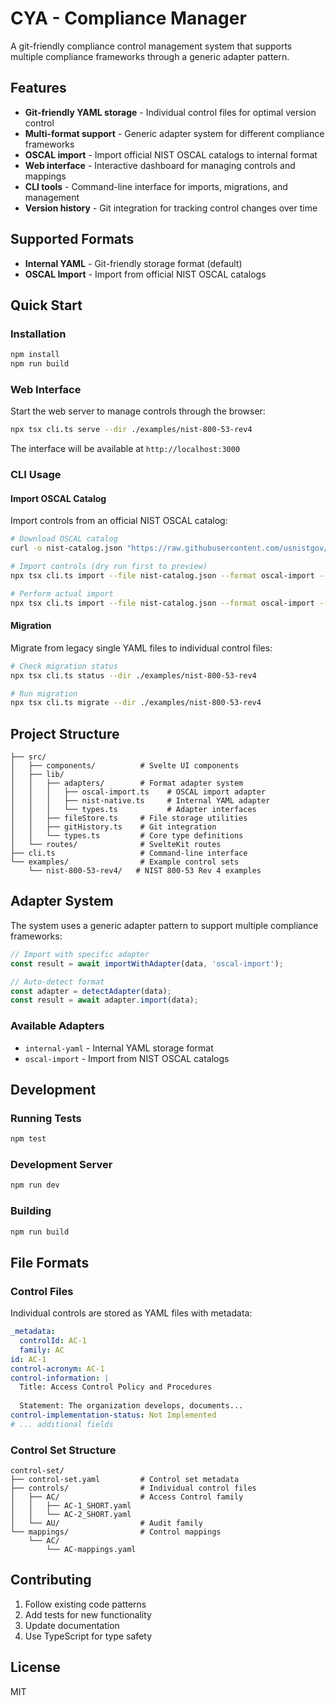 # CYA - Compliance Manager

A git-friendly compliance control management system that supports multiple compliance frameworks through a generic adapter pattern.

## Features

- **Git-friendly YAML storage** - Individual control files for optimal version control
- **Multi-format support** - Generic adapter system for different compliance frameworks
- **OSCAL import** - Import official NIST OSCAL catalogs to internal format
- **Web interface** - Interactive dashboard for managing controls and mappings
- **CLI tools** - Command-line interface for imports, migrations, and management
- **Version history** - Git integration for tracking control changes over time

## Supported Formats

- **Internal YAML** - Git-friendly storage format (default)
- **OSCAL Import** - Import from official NIST OSCAL catalogs

## Quick Start

### Installation

```bash
npm install
npm run build
```

### Web Interface

Start the web server to manage controls through the browser:

```bash
npx tsx cli.ts serve --dir ./examples/nist-800-53-rev4
```

The interface will be available at `http://localhost:3000`

### CLI Usage

#### Import OSCAL Catalog

Import controls from an official NIST OSCAL catalog:

```bash
# Download OSCAL catalog
curl -o nist-catalog.json "https://raw.githubusercontent.com/usnistgov/oscal-content/main/nist.gov/SP800-53/rev4/json/NIST_SP-800-53_rev4_catalog.json"

# Import controls (dry run first to preview)
npx tsx cli.ts import --file nist-catalog.json --format oscal-import --dry-run

# Perform actual import
npx tsx cli.ts import --file nist-catalog.json --format oscal-import --dir ./my-controls
```

#### Migration

Migrate from legacy single YAML files to individual control files:

```bash
# Check migration status
npx tsx cli.ts status --dir ./examples/nist-800-53-rev4

# Run migration
npx tsx cli.ts migrate --dir ./examples/nist-800-53-rev4
```

## Project Structure

```
├── src/
│   ├── components/          # Svelte UI components
│   ├── lib/
│   │   ├── adapters/        # Format adapter system
│   │   │   ├── oscal-import.ts    # OSCAL import adapter
│   │   │   ├── nist-native.ts     # Internal YAML adapter
│   │   │   └── types.ts           # Adapter interfaces
│   │   ├── fileStore.ts     # File storage utilities
│   │   ├── gitHistory.ts    # Git integration
│   │   └── types.ts         # Core type definitions
│   └── routes/              # SvelteKit routes
├── cli.ts                   # Command-line interface
└── examples/                # Example control sets
    └── nist-800-53-rev4/   # NIST 800-53 Rev 4 examples
```

## Adapter System

The system uses a generic adapter pattern to support multiple compliance frameworks:

```typescript
// Import with specific adapter
const result = await importWithAdapter(data, 'oscal-import');

// Auto-detect format
const adapter = detectAdapter(data);
const result = await adapter.import(data);
```

### Available Adapters

- `internal-yaml` - Internal YAML storage format
- `oscal-import` - Import from NIST OSCAL catalogs

## Development

### Running Tests

```bash
npm test
```

### Development Server

```bash
npm run dev
```

### Building

```bash
npm run build
```

## File Formats

### Control Files

Individual controls are stored as YAML files with metadata:

```yaml
_metadata:
  controlId: AC-1
  family: AC
id: AC-1
control-acronym: AC-1
control-information: |
  Title: Access Control Policy and Procedures
  
  Statement: The organization develops, documents...
control-implementation-status: Not Implemented
# ... additional fields
```

### Control Set Structure

```
control-set/
├── control-set.yaml         # Control set metadata
├── controls/                # Individual control files
│   ├── AC/                  # Access Control family
│   │   ├── AC-1_SHORT.yaml
│   │   └── AC-2_SHORT.yaml
│   └── AU/                  # Audit family
└── mappings/                # Control mappings
    └── AC/
        └── AC-mappings.yaml
```

## Contributing

1. Follow existing code patterns
2. Add tests for new functionality
3. Update documentation
4. Use TypeScript for type safety

## License

MIT